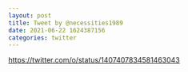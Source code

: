 ```yaml
--- 
layout: post 
title: Tweet by @necessities1989 
date: 2021-06-22 1624387156 
categories: twitter 
--- 
```

https://twitter.com/o/status/1407407834581463043